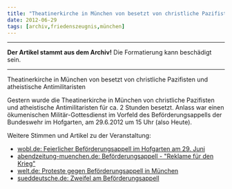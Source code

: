 ```yaml
---
title: "Theatinerkirche in München von besetzt von christliche Pazifisten und atheistische Antimilitaristen"
date: 2012-06-29
tags: [archiv,friedenszeugnis,münchen]
---
```

<hr><b>Der Artikel stammt aus dem Archiv!</b> Die Formatierung kann beschädigt sein.<hr>

Theatinerkirche in München von besetzt von christliche Pazifisten und atheistische Antimilitaristen

Gestern wurde die Theatinerkirche in München von christliche Pazifisten und atheistische Antimilitaristen für ca. 2 Stunden besetzt. Anlass war einen ökumenischen Militär-Gottesdienst im Vorfeld des Beförderungsappells der Bundeswehr im Hofgarten, am 29.6.2012 um 15 Uhr (also Heute).

Weitere Stimmen und Artikel zu der Veranstaltung:
<ul>
<li><a href="http://www.wobl.de/artikel/feierlicher-bef%C3%B6rderungsappell-im-hofgarten-am-29-juni_20120616">wobl.de: Feierlicher Beförderungsappell im Hofgarten am 29. Juni</a></li>
<li><a href="http://www.abendzeitung-muenchen.de/inhalt.protestmarsch-am-freitag-befoerderungsappell:-reklame-fuer-den-krieg.3a4a72fb-123d-4fde-a7da-7a14b6ff9609.html">abendzeitung-muenchen.de: Beförderungsappell - "Reklame für den Krieg"</a></li>
<li><a href="http://www.welt.de/regionales/muenchen/article107270131/Proteste-gegen-Befoerderungsappell-in-Muenchen.html">welt.de: Proteste gegen Beförderungsappell in München</a></li>
<li><a href="http://www.sueddeutsche.de/muenchen/bundeswehr-appell-im-hofgarten-zweifel-an-der-befoerderung-1.1374458">sueddeutsche.de: Zweifel am Beförderungsappell</a></li>
</ul>

